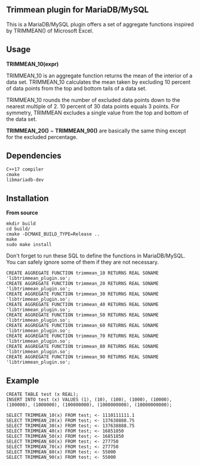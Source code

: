 ## Trimmean plugin for MariaDB/MySQL

This is a MariaDB/MySQL plugin offers a set of aggregate functions inspired by
TRIMMEAN() of Microsoft Excel.

## Usage

**TRIMMEAN_10(expr)**

TRIMMEAN_10 is an aggregate function returns the mean of the interior of a data set. TRIMMEAN_10 calculates the mean taken by excluding 10 percent of data points from the top and bottom tails of a data set.

TRIMMEAN_10 rounds the number of excluded data points down to the nearest multiple of 2. 10 percent of 30 data points equals 3 points. For symmetry, TRIMMEAN excludes a single value from the top and bottom of the data set.

**TRIMMEAN_20()** ~ **TRIMMEAN_90()** are basically the same thing except for the excluded percentage.

## Dependencies

```
C++17 compiler
cmake
libmariadb-dev
```

## Installation

**From source**
```
mkdir build
cd build/
cmake -DCMAKE_BUILD_TYPE=Release ..
make
sudo make install
```

Don't forget to run these SQL to define the functions in MariaDB/MySQL.
You can safely ignore some of them if they are not necessary.
```
CREATE AGGREGATE FUNCTION trimmean_10 RETURNS REAL SONAME 'libtrimmean_plugin.so';
CREATE AGGREGATE FUNCTION trimmean_20 RETURNS REAL SONAME 'libtrimmean_plugin.so';
CREATE AGGREGATE FUNCTION trimmean_30 RETURNS REAL SONAME 'libtrimmean_plugin.so';
CREATE AGGREGATE FUNCTION trimmean_40 RETURNS REAL SONAME 'libtrimmean_plugin.so';
CREATE AGGREGATE FUNCTION trimmean_50 RETURNS REAL SONAME 'libtrimmean_plugin.so';
CREATE AGGREGATE FUNCTION trimmean_60 RETURNS REAL SONAME 'libtrimmean_plugin.so';
CREATE AGGREGATE FUNCTION trimmean_70 RETURNS REAL SONAME 'libtrimmean_plugin.so';
CREATE AGGREGATE FUNCTION trimmean_80 RETURNS REAL SONAME 'libtrimmean_plugin.so';
CREATE AGGREGATE FUNCTION trimmean_90 RETURNS REAL SONAME 'libtrimmean_plugin.so';
```

## Example

```
CREATE TABLE test (x REAL);
INSERT INTO test (x) VALUES (1), (10), (100), (1000), (10000), (100000), (1000000), (100000000), (1000000000), (10000000000);

SELECT TRIMMEAN_10(x) FROM test; <- 1110111111.1
SELECT TRIMMEAN_20(x) FROM test; <- 137638888.75
SELECT TRIMMEAN_30(x) FROM test; <- 137638888.75
SELECT TRIMMEAN_40(x) FROM test; <- 16851850
SELECT TRIMMEAN_50(x) FROM test; <- 16851850
SELECT TRIMMEAN_60(x) FROM test; <- 277750
SELECT TRIMMEAN_70(x) FROM test; <- 277750
SELECT TRIMMEAN_80(x) FROM test; <- 55000
SELECT TRIMMEAN_90(x) FROM test; <- 55000
```
